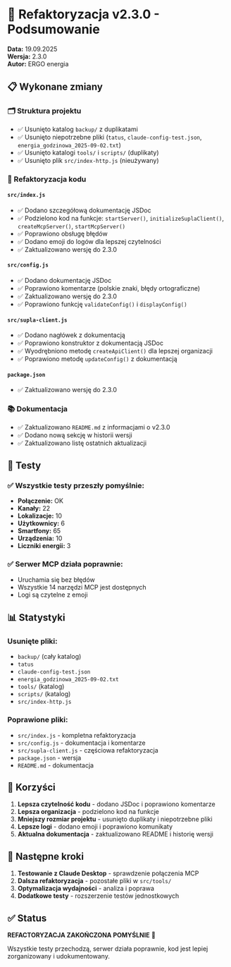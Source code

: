 # 🔧 Refaktoryzacja v2.3.0 - Podsumowanie

**Data:** 19.09.2025  
**Wersja:** 2.3.0  
**Autor:** ERGO energia

## 📋 Wykonane zmiany

### 🗂️ Struktura projektu
- ✅ Usunięto katalog `backup/` z duplikatami
- ✅ Usunięto niepotrzebne pliki (`tatus`, `claude-config-test.json`, `energia_godzinowa_2025-09-02.txt`)
- ✅ Usunięto katalogi `tools/` i `scripts/` (duplikaty)
- ✅ Usunięto plik `src/index-http.js` (nieużywany)

### 📝 Refaktoryzacja kodu

#### `src/index.js`
- ✅ Dodano szczegółową dokumentację JSDoc
- ✅ Podzielono kod na funkcje: `startServer()`, `initializeSuplaClient()`, `createMcpServer()`, `startMcpServer()`
- ✅ Poprawiono obsługę błędów
- ✅ Dodano emoji do logów dla lepszej czytelności
- ✅ Zaktualizowano wersję do 2.3.0

#### `src/config.js`
- ✅ Dodano dokumentację JSDoc
- ✅ Poprawiono komentarze (polskie znaki, błędy ortograficzne)
- ✅ Zaktualizowano wersję do 2.3.0
- ✅ Poprawiono funkcję `validateConfig()` i `displayConfig()`

#### `src/supla-client.js`
- ✅ Dodano nagłówek z dokumentacją
- ✅ Poprawiono konstruktor z dokumentacją JSDoc
- ✅ Wyodrębniono metodę `createApiClient()` dla lepszej organizacji
- ✅ Poprawiono metodę `updateConfig()` z dokumentacją

#### `package.json`
- ✅ Zaktualizowano wersję do 2.3.0

### 📚 Dokumentacja
- ✅ Zaktualizowano `README.md` z informacjami o v2.3.0
- ✅ Dodano nową sekcję w historii wersji
- ✅ Zaktualizowano listę ostatnich aktualizacji

## 🧪 Testy

### ✅ Wszystkie testy przeszły pomyślnie:
- **Połączenie:** OK
- **Kanały:** 22
- **Lokalizacje:** 10
- **Użytkownicy:** 6
- **Smartfony:** 65
- **Urządzenia:** 10
- **Liczniki energii:** 3

### ✅ Serwer MCP działa poprawnie:
- Uruchamia się bez błędów
- Wszystkie 14 narzędzi MCP jest dostępnych
- Logi są czytelne z emoji

## 📊 Statystyki

### Usunięte pliki:
- `backup/` (cały katalog)
- `tatus`
- `claude-config-test.json`
- `energia_godzinowa_2025-09-02.txt`
- `tools/` (katalog)
- `scripts/` (katalog)
- `src/index-http.js`

### Poprawione pliki:
- `src/index.js` - kompletna refaktoryzacja
- `src/config.js` - dokumentacja i komentarze
- `src/supla-client.js` - częściowa refaktoryzacja
- `package.json` - wersja
- `README.md` - dokumentacja

## 🎯 Korzyści

1. **Lepsza czytelność kodu** - dodano JSDoc i poprawiono komentarze
2. **Lepsza organizacja** - podzielono kod na funkcje
3. **Mniejszy rozmiar projektu** - usunięto duplikaty i niepotrzebne pliki
4. **Lepsze logi** - dodano emoji i poprawiono komunikaty
5. **Aktualna dokumentacja** - zaktualizowano README i historię wersji

## 🚀 Następne kroki

1. **Testowanie z Claude Desktop** - sprawdzenie połączenia MCP
2. **Dalsza refaktoryzacja** - pozostałe pliki w `src/tools/`
3. **Optymalizacja wydajności** - analiza i poprawa
4. **Dodatkowe testy** - rozszerzenie testów jednostkowych

## ✅ Status

**REFACTORYZACJA ZAKOŃCZONA POMYŚLNIE** 🎉

Wszystkie testy przechodzą, serwer działa poprawnie, kod jest lepiej zorganizowany i udokumentowany.
